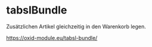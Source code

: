 # tabslBundle

Zusätzlichen Artikel gleichzeitig in den Warenkorb legen.

https://oxid-module.eu/tabsl-bundle/
